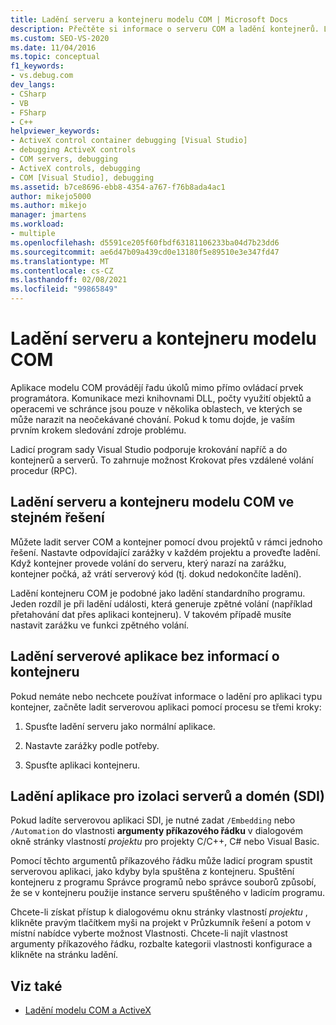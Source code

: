 ```yaml
---
title: Ladění serveru a kontejneru modelu COM | Microsoft Docs
description: Přečtěte si informace o serveru COM a ladění kontejnerů. Ladění serveru a kontejneru modelu COM ve stejném řešení, serverové aplikace bez informací o kontejneru nebo aplikace SDI.
ms.custom: SEO-VS-2020
ms.date: 11/04/2016
ms.topic: conceptual
f1_keywords:
- vs.debug.com
dev_langs:
- CSharp
- VB
- FSharp
- C++
helpviewer_keywords:
- ActiveX control container debugging [Visual Studio]
- debugging ActiveX controls
- COM servers, debugging
- ActiveX controls, debugging
- COM [Visual Studio], debugging
ms.assetid: b7ce8696-ebb8-4354-a767-f76b8ada4ac1
author: mikejo5000
ms.author: mikejo
manager: jmartens
ms.workload:
- multiple
ms.openlocfilehash: d5591ce205f60fbdf63181106233ba04d7b23dd6
ms.sourcegitcommit: ae6d47b09a439cd0e13180f5e89510e3e347fd47
ms.translationtype: MT
ms.contentlocale: cs-CZ
ms.lasthandoff: 02/08/2021
ms.locfileid: "99865849"
---
```

# <a name="com-server-and-container-debugging"></a>Ladění serveru a kontejneru modelu COM
Aplikace modelu COM provádějí řadu úkolů mimo přímo ovládací prvek programátora. Komunikace mezi knihovnami DLL, počty využití objektů a operacemi ve schránce jsou pouze v několika oblastech, ve kterých se může narazit na neočekávané chování. Pokud k tomu dojde, je vaším prvním krokem sledování zdroje problému.

 Ladicí program sady Visual Studio podporuje krokování napříč a do kontejnerů a serverů. To zahrnuje možnost Krokovat přes vzdálené volání procedur (RPC).

## <a name="debugging-a-com-server-and-container-in-the-same-solution"></a><a name="BKMK_COMServerandContainerintheSameSolution"></a> Ladění serveru a kontejneru modelu COM ve stejném řešení
 Můžete ladit server COM a kontejner pomocí dvou projektů v rámci jednoho řešení. Nastavte odpovídající zarážky v každém projektu a proveďte ladění. Když kontejner provede volání do serveru, který narazí na zarážku, kontejner počká, až vrátí serverový kód (tj. dokud nedokončíte ladění).

 Ladění kontejneru COM je podobné jako ladění standardního programu. Jeden rozdíl je při ladění události, která generuje zpětné volání (například přetahování dat přes aplikaci kontejneru). V takovém případě musíte nastavit zarážku ve funkci zpětného volání.

## <a name="debugging-a-server-application-without-container-information"></a><a name="BKMK_ServerApplicationWithoutContainerInformation"></a> Ladění serverové aplikace bez informací o kontejneru
 Pokud nemáte nebo nechcete používat informace o ladění pro aplikaci typu kontejner, začněte ladit serverovou aplikaci pomocí procesu se třemi kroky:

1. Spusťte ladění serveru jako normální aplikace.

2. Nastavte zarážky podle potřeby.

3. Spusťte aplikaci kontejneru.

## <a name="debugging-a-server-and-domain-isolation-sdi-application"></a><a name="BKMK_DebuggingaServerandDomainIsolationSDIApplication"></a> Ladění aplikace pro izolaci serverů a domén (SDI)
 Pokud ladíte serverovou aplikaci SDI, je nutné zadat `/Embedding` nebo `/Automation` do vlastnosti **argumenty příkazového řádku** v dialogovém okně stránky vlastností *projektu* pro projekty C/C++, C# nebo Visual Basic.

 Pomocí těchto argumentů příkazového řádku může ladicí program spustit serverovou aplikaci, jako kdyby byla spuštěna z kontejneru. Spuštění kontejneru z programu Správce programů nebo správce souborů způsobí, že se v kontejneru použije instance serveru spuštěného v ladicím programu.

 Chcete-li získat přístup k dialogovému oknu stránky vlastností *projektu* , klikněte pravým tlačítkem myši na projekt v Průzkumník řešení a potom v místní nabídce vyberte možnost Vlastnosti. Chcete-li najít vlastnost argumenty příkazového řádku, rozbalte kategorii vlastnosti konfigurace a klikněte na stránku ladění.

## <a name="see-also"></a>Viz také

- [Ladění modelu COM a ActiveX](../debugger/com-and-activex-debugging.md)